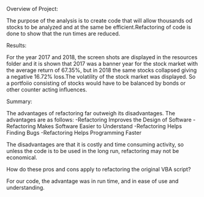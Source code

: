 Overview of Project:


The purpose of the analysis is to create code that will allow thousands od stocks to be analyzed and at the same be efficient.Refactoring of code is done to show that the run times are reduced.

Results:

For the year 2017 and 2018, the screen shots are displayed in the resources folder and it is shown that 2017 was a banner year for the stock market with the average return of 67.35%, but in 2018 the same stocks collapsed giving a negative 16.72% loss.The volatility of the stock market was displayed. So a portfoiio consisting of stocks would have to be balanced by bonds or other counter acting influences.


Summary:


The advantages of refactoring far outweigh its disadvantages. The advantages are as follows:
    -Refactoring Improves the Design of Software
    -Refactoring Makes Software Easier to Understand
    -Refactoring Helps Finding Bugs
   -Refactoring Helps Programming Faster
   
   The disadvantages are that it is costly and time consuming activity, so unless the code is to be used in the long run, refactoring may not be economical.

How do these pros and cons apply to refactoring the original VBA script?

For our code, the advantage was in run time, and in ease of use and understanding.
